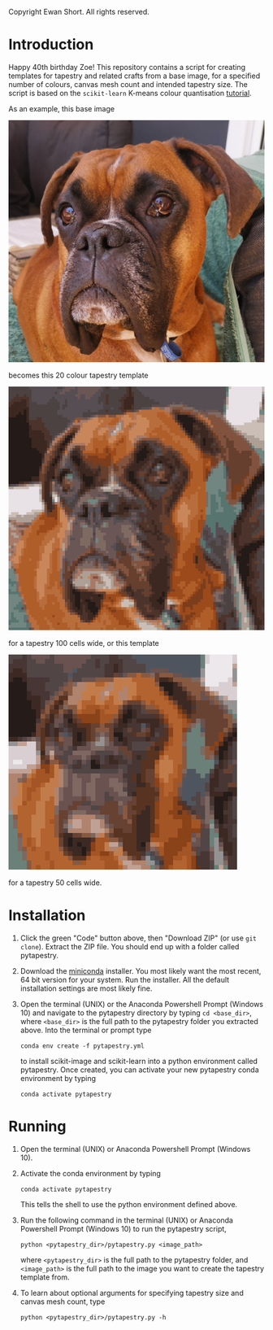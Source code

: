 Copyright Ewan Short. All rights reserved.<br>

# Introduction
Happy 40th birthday Zoe! This repository contains a script for creating templates for tapestry and related crafts from a base image, for a specified number of colours, canvas mesh count and intended tapestry size. The script is based on the `scikit-learn` K-means colour quantisation [tutorial](https://scikit-learn.org/stable/auto_examples/cluster/plot_color_quantization.html).

As an example, this base image

![example image](example_images/boomer2_head.jpg "Example Image")

becomes this 20 colour tapestry template

![example template](template_gallery/boomer2_head_20_10_254.png "Example Image")

for a tapestry 100 cells wide, or this template

![example template](template_gallery/boomer2_head_20_10_127.png "Example Image")

for a tapestry 50 cells wide.


# Installation
1. Click the green "Code" button above, then "Download ZIP" (or use `git clone`). Extract the ZIP file. You should end up with a folder called pytapestry.  
1. Download the [miniconda](https://docs.conda.io/en/latest/miniconda.html) installer. You most likely want the most recent, 64 bit version for your system. Run the installer. All the default installation settings are most likely fine.
1. Open the terminal (UNIX) or the Anaconda Powershell Prompt (Windows 10) and navigate to the pytapestry directory by typing `cd <base_dir>`, where `<base_dir>` is the full path to the pytapestry folder you extracted above. Into the terminal or prompt type

    ```
    conda env create -f pytapestry.yml
    ```

    to install scikit-image and scikit-learn into a python environment called pytapestry. Once created, you can activate your new pytapestry conda environment by typing
    ```
    conda activate pytapestry
    ```

# Running
1. Open the terminal (UNIX) or Anaconda Powershell Prompt (Windows 10).
1. Activate the conda environment by typing

    ```
    conda activate pytapestry
    ```

    This tells the shell to use the python environment defined above.
1. Run the following command in the terminal (UNIX) or Anaconda Powershell
Prompt (Windows 10) to run the pytapestry script,

    ```
    python <pytapestry_dir>/pytapestry.py <image_path>
    ```

    where `<pytapestry_dir>` is the full path to the pytapestry folder, and
    `<image_path>` is the full path to the image you want to create the tapestry template from.
1. To learn about optional arguments for specifying tapestry size and canvas mesh count, type

    ```
    python <pytapestry_dir>/pytapestry.py -h
    ```
